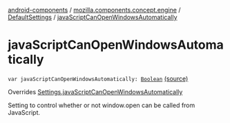 [android-components](../../index.md) / [mozilla.components.concept.engine](../index.md) / [DefaultSettings](index.md) / [javaScriptCanOpenWindowsAutomatically](./java-script-can-open-windows-automatically.md)

# javaScriptCanOpenWindowsAutomatically

`var javaScriptCanOpenWindowsAutomatically: `[`Boolean`](https://kotlinlang.org/api/latest/jvm/stdlib/kotlin/-boolean/index.html) [(source)](https://github.com/mozilla-mobile/android-components/blob/master/components/concept/engine/src/main/java/mozilla/components/concept/engine/Settings.kt#L135)

Overrides [Settings.javaScriptCanOpenWindowsAutomatically](../-settings/java-script-can-open-windows-automatically.md)

Setting to control whether or not window.open can be called from JavaScript.

